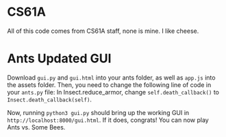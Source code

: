 # CS61A

All of this code comes from CS61A staff, none is mine. I like cheese.

# Ants Updated GUI

Download `gui.py` and `gui.html` into your ants folder, as well as `app.js` into the assets folder. Then, you need to change the following line of code in your `ants.py` file:
In Insect.reduce_armor, change `self.death_callback()` to `Insect.death_callback(self)`. 

Now, running `python3 gui.py` should bring up the working GUI in `http://localhost:8000/gui.html`. If it does, congrats! You can now play Ants vs. Some Bees. 
